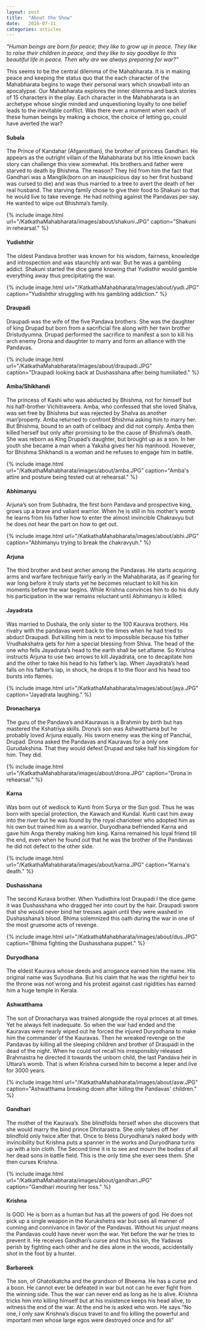 ```yaml
---
layout: post
title:  "About the Show"
date:   2016-07-31
categories: articles
---
```


*“Human beings are born for peace; they like to grow up in peace. They like to raise their children in peace, and they like to say goodbye to this beautiful life in peace. Then why are we always preparing for war?”*


This seems to be the central dilemma of the Mahabharata. It is in making peace and keeping the status quo that the each character of the Mahabharata begins to wage their personal wars which snowball into an apocalypse. Our Mahabharata explores the inner dilemma and back stories of 15 characters in the play. Each character in the Mahabharata is an archetype whose single minded and unquestioning loyalty to one belief leads to the inevitable conflict. Was there ever a moment when each of these human beings by making a choice, the choice of letting go, could have averted the war? 


<h4>Subala</h4>
The Prince of Kandahar (Afganisthan), the brother of princess Gandhari. He appears as the outright villain of the Mahabharata but his little known back story can challenge this view somewhat. His brothers and father were starved to death by Bhishma. The reason? They hid from him the fact that Gandhari was a Manglik(born on an inauspicious day so her first husband was cursed to die) and was thus married to a tree to avert the death of her real husband. The starving family chose to give their food to Shakuni so that he would live to take revenge. He had nothing against the Pandavas per say. He wanted to wipe out Bhishma’s family.

{% include image.html url="/KatkathaMahabharata/images/about/shakuni.JPG" caption="Shakuni in rehearsal." %}
<br>

<h4>Yudishthir</h4>
The oldest Pandava brother was known for his wisdom, fairness, knowledge and introspection and was staunchly anti war. But he was a gambling addict. Shakuni started the dice game knowing that Yudisthir would gamble everything away thus precipitating the war. 

{% include image.html url="/KatkathaMahabharata/images/about/yudi.JPG" caption="Yudishthir struggling with his gambling addiction." %}
<br>

<h4>Draupadi</h4>
Draupadi was the wife of the five Pandava brothers. She was the daughter of king Drupad but born from a sacrificial fire along with her twin brother Dristudyumna. Drupad performed the sacrifice to manifest a son to kill his arch enemy Drona and daughter to marry and form an alliance with the Pandavas.

{% include image.html url="/KatkathaMahabharata/images/about/draupadi.JPG" caption="Draupadi looking back at Dushasshana after being humiliated." %}
<br>

<h4>Amba/Shikhandi</h4>
The princess of Kashi who was abducted by Bhishma, not for himself but his half-brother Vichitraveera. Amba, who confessed that she loved Shalva, was set free by Bhishma but was rejected by Shalva as another man’property. Amba returned to confront Bhishma asking him to marry her. But Bhishma, bound to an oath of celibacy and did not comply. Amba then killed herself but only after promising to be the cause of Bhishma’s death. She was reborn as King Drupad’s daughter, but brought up as a son. In her youth she became a man when a Yaksha gives her his manhood. However, for Bhishma Shikhandi is a woman and he refuses to engage him in battle.

{% include image.html url="/KatkathaMahabharata/images/about/amba.JPG" caption="Amba's attire and posture being tested out at rehearsal." %}
<br>

<h4>Abhimanyu</h4>
Arjuna’s son from Subhadra, the first born Pandava and prospective king, grows up a brave and valiant warrior. When he is still in his mother’s womb he learns from his father how to enter the almost invincible Chakravyu but he does not hear the part on how to get out. 

{% include image.html url="/KatkathaMahabharata/images/about/abhi.JPG" caption="Abhimanyu trying to break the chakravyuh." %}
<br>

<h4>Arjuna</h4>
The third brother and best archer among the Pandavas. He starts acquiring arms and warfare technique fairly early in the Mahabharata, as if gearing for war long before it truly starts yet he becomes reluctant to kill his kin moments before the war begins. While Krishna convinces him to do his duty his participation in the war remains reluctant until Abhimanyu is killed.

<h4>Jayadrata</h4>
Was married to Dushala, the only sister to the 100 Kaurava brothers. His rivalry with the pandavas went back to the times when he had tried to abduct Draupadi. But killing him is next to impossible because his father Vrudhakshatra gets for him a special blessing from Shiva. The head of the one who fells Jayadrata’s head to the earth shall be set aflame. So Krishna instructs Arjuna to use two arrows to kill Jayadrata, one to decapitate him and the other to take his head to his father’s lap. When Jayadrata’s head falls on his father’s lap, in shock, he drops it to the floor and his head too bursts into flames. 

{% include image.html url="/KatkathaMahabharata/images/about/jaya.JPG" caption="Jayadrata laughing." %}
<br>

<h4>Dronacharya</h4>
The guru of the Pandava’s and Kauravas is a Brahmin by birth but has mastered the Kshatriya skills. Drona’s son was Ashwatthama but he probably loved Arjuna equally. His sworn enemy was the king of Panchal, Drupad.  Drona asked the Pandavas and Kauravas for a only one Gurudakshina. That they would defest Drupad and take half his kingdom for him. They did.

{% include image.html url="/KatkathaMahabharata/images/about/drona.JPG" caption="Drona in rehearsal." %}
<br>

<h4>Karna</h4>
Was born out of wedlock to Kunti from Surya or the Sun god. Thus he was born with special protection, the Kawach and Kundal. Kunti cast him away into the river but he was found by the royal charioteer who adopted him as his own but trained him as a warrior. Duryodhana befriended Karna and gave him Anga thereby making him king. Karna remained his loyal friend till the end, even when he found out that he was the brother of the Pandavas he did not defect to the other side.

{% include image.html url="/KatkathaMahabharata/images/about/karna.JPG" caption="Karna's death." %}
<br>

<h4>Dushasshana</h4>
The second Kurava brother. When Yudisthira lost Draupadi I the dice game it was Dushasshana who dragged her into court by the hair. Draupadi swore that she would never bind her tresses again until they were washed in Dushasshana’s blood. Bhima solemnized this oath during the war in one of the most gruesome acts of revenge.

{% include image.html url="/KatkathaMahabharata/images/about/dus.JPG" caption="Bhima fighting the Dushasshana puppet." %}
<br>

<h4>Duryodhana</h4>
The eldest Kaurava whose deeds and arrogance earned him the name. His original name was Suyodhana. But his claim that he was the rightful heir to the throne was not wrong and his protest against cast rigidities has earned him a huge temple in Kerala. 

<h4>Ashwatthama</h4>
The son of Dronacharya was trained alongside the royal princes at all times. Yet he always felt inadequate. So when the war had ended and the Kauravas were nearly wiped out he forced the injured Duryodhana to make him the commander of the Kauravas. Then he wreaked revenge on the Pandavas by killing all the sleeping children and brother of Draupadi in the dead of the night. When he could not recall his irresponsibly released Brahmastra he directed it towards the unborn child, the last Pandava heir in Uttara’s womb. That is when Krishna cursed him to become a leper and live for 3000 years.

{% include image.html url="/KatkathaMahabharata/images/about/asw.JPG" caption="Ashwatthama breaking down after killing the Pandavas' children." %}
<br>

<h4>Gandhari</h4>
The mother of the Kaurava’s. She blindfolds herself when she discovers that she would marry the bind prince Dhritarastra. She only takes off her blindfold only twice after that. Once to bless Duryodhana’s naked body with invincibility but Krishna puts a spanner in the works and Duryodhana turns up with a loin cloth. The Second time it is to see and mourn the bodies of all her dead sons in battle field. This is the only time she ever sees them. She then curses Krishna.

{% include image.html url="/KatkathaMahabharata/images/about/gandhari.JPG" caption="Gandhari mouring her loss." %}
<br>

<h4>Krishna</h4>
Is GOD. He is born as a human but has all the powers of god. He does not pick up a single weapon in the Kurukshetra war but uses all manner of cunning and connivance in favor of the Pandavas. Without his unjust means the Pandavas could have never won the war. Yet before the war he tries to prevent it. He receives Gandhari’s curse and thus his kin, the Yadavas perish by fighting each other and he dies alone in the woods, accidentally shot in the foot by a hunter.

<h4>Barbareek</h4>
The son, of Ghatotkatcha and the grandson of Bheema. He has a curse and a boon. He cannot ever be defeated in war but not can he ever fight from the winning side. Thus the war can never end as long as he is alive. Krishna tricks him into killing himself but at his insistence keeps his head alive, to witness the end of the war. At the end he is asked who won. He says “No one, I only saw Krishna’s discus travel to and fro killing the powerful and important men whose large egos were destroyed once and for all”